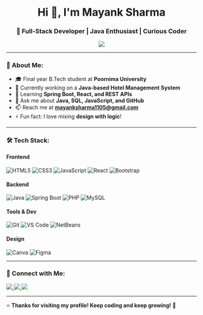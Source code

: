  <h1 align="center">Hi 👋, I'm Mayank Sharma</h1>
<h3 align="center">🚀 Full-Stack Developer | Java Enthusiast | Curious Coder</h3>

<p align="center">
  <img src="https://readme-typing-svg.herokuapp.com?font=Fira+Code&weight=600&size=20&duration=3000&pause=1000&color=F7B93E&center=true&vCenter=true&width=600&height=50&lines=Building+real-world+projects+with+passion!;Full-Stack+Developer+%7C+Java+%7C+React+%7C+SQL;Lifelong+learner+and+tech+explorer!+🚀" />
</p>

---

### 🚀 About Me:
- 🎓 Final year B.Tech student at **Poornima University**
- 🔭 Currently working on a **Java-based Hotel Management System**
- 🌱 Learning **Spring Boot, React, and REST APIs**
- 💬 Ask me about **Java, SQL, JavaScript, and GitHub**
- 📫 Reach me at **mayanksharma1105@gmail.com**
- ⚡ Fun fact: I love mixing **design with logic**!

---

### 🛠️ Tech Stack:

#### **Frontend**  
![HTML5](https://img.shields.io/badge/HTML5-E34F26?style=for-the-badge&logo=html5&logoColor=white)
![CSS3](https://img.shields.io/badge/CSS3-1572B6?style=for-the-badge&logo=css3&logoColor=white)
![JavaScript](https://img.shields.io/badge/JavaScript-F7DF1E?style=for-the-badge&logo=javascript&logoColor=black)
![React](https://img.shields.io/badge/React-61DAFB?style=for-the-badge&logo=react&logoColor=black)
![Bootstrap](https://img.shields.io/badge/Bootstrap-563D7C?style=for-the-badge&logo=bootstrap&logoColor=white)

#### **Backend**  
![Java](https://img.shields.io/badge/Java-007396?style=for-the-badge&logo=java&logoColor=white)
![Spring Boot](https://img.shields.io/badge/Spring_Boot-6DB33F?style=for-the-badge&logo=spring-boot&logoColor=white)
![PHP](https://img.shields.io/badge/PHP-777BB4?style=for-the-badge&logo=php&logoColor=white)
![MySQL](https://img.shields.io/badge/MySQL-4479A1?style=for-the-badge&logo=mysql&logoColor=white)

#### **Tools & Dev**  
![Git](https://img.shields.io/badge/Git-F05032?style=for-the-badge&logo=git&logoColor=white)
![VS Code](https://img.shields.io/badge/VS_Code-007ACC?style=for-the-badge&logo=visual-studio-code&logoColor=white)
![NetBeans](https://img.shields.io/badge/NetBeans-1B6AC6?style=for-the-badge&logo=apache-netbeans-ide&logoColor=white)

#### **Design**  
![Canva](https://img.shields.io/badge/Canva-00C4CC?style=for-the-badge&logo=canva&logoColor=white)
![Figma](https://img.shields.io/badge/Figma-F24E1E?style=for-the-badge&logo=figma&logoColor=white)

---

### 📲 Connect with Me:

<p align="left">
<a href="https://www.linkedin.com/in/mayanksharma1105/" target="blank">
  <img src="https://img.shields.io/badge/LinkedIn-0A66C2?style=for-the-badge&logo=linkedin&logoColor=white"/>
</a>
<a href="https://instagram.com/mayanksharma1105" target="blank">
  <img src="https://img.shields.io/badge/Instagram-E4405F?style=for-the-badge&logo=instagram&logoColor=white"/>
</a>
<a href="mailto:mayanksharma1105@gmail.com">
  <img src="https://img.shields.io/badge/Gmail-D14836?style=for-the-badge&logo=gmail&logoColor=white"/>
</a>
</p>

---

⭐ **Thanks for visiting my profile! Keep coding and keep growing!** 🚀
